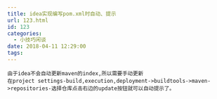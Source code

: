```yaml
---
title: idea实现编写pom.xml时自动、提示
url: 123.html
id: 123
categories:
  - 小技巧闲谈
date: 2018-04-11 12:29:00
tags:
---
```


    由于idea不会自动更新maven的index,所以需要手动更新
    在project settings-build,execution,deployment->buildtools->maven->repositories-选择仓库点击右边的update按钮就可以自动提示了。